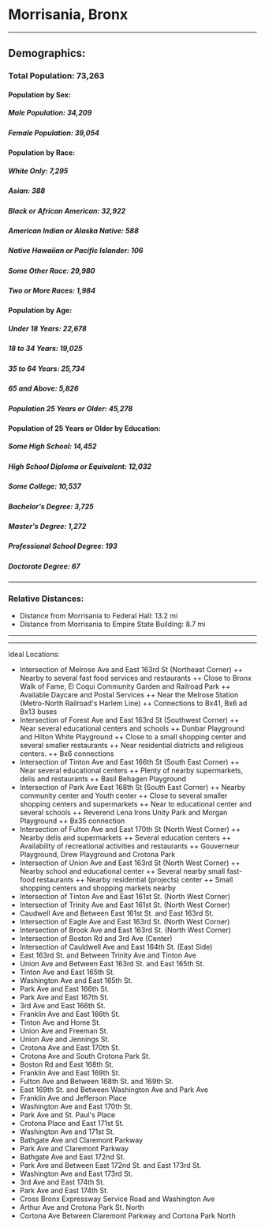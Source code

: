 # Morrisania, Bronx
***
## Demographics:
### Total Population: 73,263

#### **Population by Sex:**

##### Male Population: 34,209   
##### Female Population: 39,054

#### **Population by Race:**

##### White Only: 7,295    
##### Asian: 388
##### Black or African American: 32,922
##### American Indian or Alaska Native: 588
##### Native Hawaiian or Pacific Islander: 106
##### Some Other Race: 29,980
##### Two or More Races: 1,984

#### **Population by Age:**

##### Under 18 Years: 22,678
##### 18 to 34 Years: 19,025
##### 35 to 64 Years: 25,734
##### 65 and Above: 5,826

##### Population 25 Years or Older: 45,278

#### **Population of 25 Years or Older by Education:**

##### Some High School: 14,452
##### High School Diploma or Equivalent: 12,032
##### Some College: 10,537
##### Bachelor's Degree: 3,725
##### Master's Degree: 1,272
##### Professional School Degree: 193
##### Doctorate Degree: 67

***
### Relative Distances:
+ Distance from Morrisania to Federal Hall: 13.2 mi
+ Distance from Morrisania to Empire State Building: 8.7 mi

***
<script src="https://embed.github.com/view/geojson/YukiYoshimatsu/morrisania_neighborhood/master/morrisania_map.geojson"></script>
***
Ideal Locations:
+ Intersection of Melrose Ave and East 163rd St (Northeast Corner)
++ Nearby to several fast food services and restaurants
++ Close to Bronx Walk of Fame, El Coqui Community Garden and Railroad Park
++ Available Daycare and Postal Services
++ Near the Melrose Station (Metro-North Railroad's Harlem Line)
++ Connections to Bx41, Bx6 ad Bx13 buses
+ Intersection of Forest Ave and East 163rd St (Southwest Corner)
++ Near several educational centers and schools
++ Dunbar Playground and Hilton White Playground
++ Close to a small shopping center and several smaller restaurants
++ Near residential districts and religious centers.
++ Bx6 connections
+ Intersection of Tinton Ave and East 166th St (South East Corner)
++ Near several educational centers 
++ Plenty of nearby supermarkets, delis and restaurants 
++ Basil Behagen Playground
+ Intersection of Park Ave East 168th St (South East Corner)
++ Nearby community center and Youth center
++ Close to several smaller shopping centers and supermarkets
++ Near to educational center and several schools
++ Reverend Lena Irons Unity Park and Morgan Playground
++ Bx35 connection
+ Intersection of Fulton Ave and East 170th St (North West Corner)
++ Nearby delis and supermarkets
++ Several education centers 
++ Availability of recreational activities and restaurants
++ Gouverneur Playground, Drew Playground and Crotona Park
+ Intersection of Union Ave and East 163rd St (North West Corner)
++ Nearby school and educational center
++ Several nearby small fast-food restaurants
++ Nearby residential (projects) center
++ Small shopping centers and shopping markets nearby
+ Intersection of Tinton Ave and East 161st St. (North West Corner)
+ Intersection of Trinity Ave and East 161st St. (North West Corner)
+ Caudwell Ave and Between East 161st St. and East 163rd St. 
+ Intersection of Eagle Ave and East 163rd St. (North West Corner)
+ Intersection of Brook Ave and East 163rd St. (North West Corner)
+ Intersection of Boston Rd and 3rd Ave (Center)
+ Intersection of Cauldwell Ave and East 164th St. (East Side)
+ East 163rd St. and Between Trinity Ave and Tinton Ave 
+ Union Ave and Between East 163rd St.  and East 165th St.
+ Tinton Ave and East 165th St.
+ Washington Ave and East 165th St.
+ Park Ave and East 166th St.
+ Park Ave and East 167th St.
+ 3rd Ave and East 166th St.
+ Franklin Ave and East 166th St.
+ Tinton Ave and Home St.
+ Union Ave and Freeman St.
+ Union Ave and Jennings St.
+ Crotona Ave and East 170th St.
+ Crotona Ave and South Crotona Park St.
+ Boston Rd and East 168th St.
+ Franklin Ave and East 169th St.
+ Fulton Ave and Between 168th St. and 169th St.
+ East 169th St. and Between Washington Ave and Park Ave
+ Franklin Ave and Jefferson Place
+ Washington Ave and East 170th St.
+ Park Ave and St. Paul's Place 
+ Crotona Place and East 171st St.
+ Washington Ave and 171st St.
+ Bathgate Ave and Claremont Parkway
+ Park Ave and Claremont Parkway
+ Bathgate Ave and East 172nd St.
+ Park Ave and Between East 172nd St. and East 173rd St.
+ Washington Ave and East 173rd St.
+ 3rd Ave and East 174th St.
+ Park Ave and East 174th St.
+ Cross Bronx Expressway Service Road and Washington Ave
+ Arthur Ave and Crotona Park St. North
+ Cortona Ave Between Claremont Parkway and Cortona Park North



